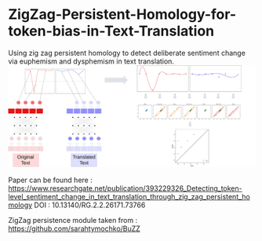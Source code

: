 # ZigZag-Persistent-Homology-for-token-bias-in-Text-Translation
Using zig zag persistent homology to detect deliberate sentiment change via euphemism and dysphemism in text translation.  
![Process visualization](Process.svg)

Paper can be found here : https://www.researchgate.net/publication/393229326_Detecting_token-level_sentiment_change_in_text_translation_through_zig_zag_persistent_homology
DOI : 10.13140/RG.2.2.26171.73766

ZigZag persistence module taken from : https://github.com/sarahtymochko/BuZZ
